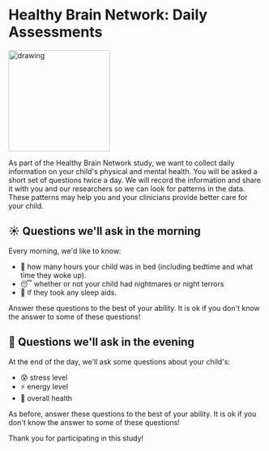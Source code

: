 # Healthy Brain Network: Daily Assessments

<img src="https://1kgzmckwpmb29d06l31nw6va-wpengine.netdna-ssl.com/wp-content/uploads/2015/02/child-mind-institute-hbn-logo.jpg" alt="drawing" width="200" />


As part of the Healthy Brain Network study, we want to collect daily information on your child's physical and mental health. 
You will be asked a short set of questions twice a day. We will record the information and share it with you and our researchers
so we can look for patterns in the data. These patterns may help you and your clinicians provide better care for your child.

## ☀️ Questions we'll ask in the morning

Every morning, we'd like to know:

* 🛌 how many hours your child was in bed (including bedtime and what time they woke up).
* 😴 whether or not your child had nightmares or night terrors
* 💊 if they took any sleep aids.

Answer these questions to the best of your ability. It is ok if you don't know the answer to some of these questions!

## 🌙 Questions we'll ask in the evening

At the end of the day, we'll ask some questions about your child's:

* 😰 stress level
* ⚡️  energy level
* 🏥 overall health

As before, answer these questions to the best of your ability. It is ok if you don't know the answer to some of these questions!

Thank you for participating in this study!
